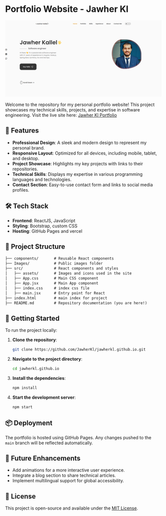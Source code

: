 # Portfolio Website - Jawher Kl

<img src ="https://github.com/JawherKl/jawherkl.github.io/blob/main/src/assets/portfolio.png" />

Welcome to the repository for my personal portfolio website! This project showcases my technical skills, projects, and expertise in software engineering. Visit the live site here: [Jawher Kl Portfolio](https://jawherkl.github.io)

## 🌟 Features

- **Professional Design**: A sleek and modern design to represent my personal brand.
- **Responsive Layout**: Optimized for all devices, including mobile, tablet, and desktop.
- **Project Showcase**: Highlights my key projects with links to their repositories.
- **Technical Skills**: Displays my expertise in various programming languages and technologies.
- **Contact Section**: Easy-to-use contact form and links to social media profiles.

## 🛠️ Tech Stack

- **Frontend**: ReactJS, JavaScript
- **Styling**: Bootstrap, custom CSS
- **Hosting**: GitHub Pages and vercel

## 📂 Project Structure

```
├── components/       # Reusable React components
├── Images/           # Public images folder
├── src/              # React components and styles
│   ├── assets/       # Images and icons used in the site
│   ├── App.css       # Main CSS component
│   ├── App.jsx       # Main App component
│   ├── index.css     # index css file
│   ├── main.jsx      # Entry point for React
├── index.html        # main index for project
├── README.md         # Repository documentation (you are here!)
```

## 🚀 Getting Started

To run the project locally:

1. **Clone the repository**:
   ```bash
   git clone https://github.com/JawherKl/jawherkl.github.io.git
   ```

2. **Navigate to the project directory**:
   ```bash
   cd jawherkl.github.io
   ```

3. **Install the dependencies**:
   ```bash
   npm install
   ```

4. **Start the development server**:
   ```bash
   npm start
   ```

## 📦 Deployment

The portfolio is hosted using GitHub Pages. Any changes pushed to the `main` branch will be reflected automatically.

## 🎯 Future Enhancements

- Add animations for a more interactive user experience.
- Integrate a blog section to share technical articles.
- Implement multilingual support for global accessibility.

## 📝 License

This project is open-source and available under the [MIT License](LICENSE).
